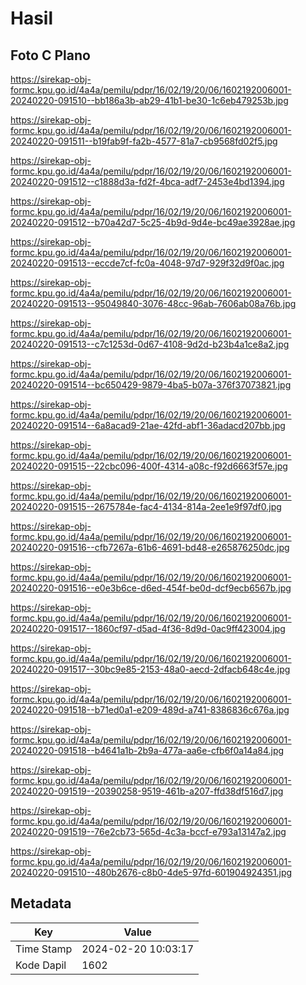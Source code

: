 # Hasil

## Foto C Plano

https://sirekap-obj-formc.kpu.go.id/4a4a/pemilu/pdpr/16/02/19/20/06/1602192006001-20240220-091510--bb186a3b-ab29-41b1-be30-1c6eb479253b.jpg

https://sirekap-obj-formc.kpu.go.id/4a4a/pemilu/pdpr/16/02/19/20/06/1602192006001-20240220-091511--b19fab9f-fa2b-4577-81a7-cb9568fd02f5.jpg

https://sirekap-obj-formc.kpu.go.id/4a4a/pemilu/pdpr/16/02/19/20/06/1602192006001-20240220-091512--c1888d3a-fd2f-4bca-adf7-2453e4bd1394.jpg

https://sirekap-obj-formc.kpu.go.id/4a4a/pemilu/pdpr/16/02/19/20/06/1602192006001-20240220-091512--b70a42d7-5c25-4b9d-9d4e-bc49ae3928ae.jpg

https://sirekap-obj-formc.kpu.go.id/4a4a/pemilu/pdpr/16/02/19/20/06/1602192006001-20240220-091513--eccde7cf-fc0a-4048-97d7-929f32d9f0ac.jpg

https://sirekap-obj-formc.kpu.go.id/4a4a/pemilu/pdpr/16/02/19/20/06/1602192006001-20240220-091513--95049840-3076-48cc-96ab-7606ab08a76b.jpg

https://sirekap-obj-formc.kpu.go.id/4a4a/pemilu/pdpr/16/02/19/20/06/1602192006001-20240220-091513--c7c1253d-0d67-4108-9d2d-b23b4a1ce8a2.jpg

https://sirekap-obj-formc.kpu.go.id/4a4a/pemilu/pdpr/16/02/19/20/06/1602192006001-20240220-091514--bc650429-9879-4ba5-b07a-376f37073821.jpg

https://sirekap-obj-formc.kpu.go.id/4a4a/pemilu/pdpr/16/02/19/20/06/1602192006001-20240220-091514--6a8acad9-21ae-42fd-abf1-36adacd207bb.jpg

https://sirekap-obj-formc.kpu.go.id/4a4a/pemilu/pdpr/16/02/19/20/06/1602192006001-20240220-091515--22cbc096-400f-4314-a08c-f92d6663f57e.jpg

https://sirekap-obj-formc.kpu.go.id/4a4a/pemilu/pdpr/16/02/19/20/06/1602192006001-20240220-091515--2675784e-fac4-4134-814a-2ee1e9f97df0.jpg

https://sirekap-obj-formc.kpu.go.id/4a4a/pemilu/pdpr/16/02/19/20/06/1602192006001-20240220-091516--cfb7267a-61b6-4691-bd48-e265876250dc.jpg

https://sirekap-obj-formc.kpu.go.id/4a4a/pemilu/pdpr/16/02/19/20/06/1602192006001-20240220-091516--e0e3b6ce-d6ed-454f-be0d-dcf9ecb6567b.jpg

https://sirekap-obj-formc.kpu.go.id/4a4a/pemilu/pdpr/16/02/19/20/06/1602192006001-20240220-091517--1860cf97-d5ad-4f36-8d9d-0ac9ff423004.jpg

https://sirekap-obj-formc.kpu.go.id/4a4a/pemilu/pdpr/16/02/19/20/06/1602192006001-20240220-091517--30bc9e85-2153-48a0-aecd-2dfacb648c4e.jpg

https://sirekap-obj-formc.kpu.go.id/4a4a/pemilu/pdpr/16/02/19/20/06/1602192006001-20240220-091518--b71ed0a1-e209-489d-a741-8386836c676a.jpg

https://sirekap-obj-formc.kpu.go.id/4a4a/pemilu/pdpr/16/02/19/20/06/1602192006001-20240220-091518--b4641a1b-2b9a-477a-aa6e-cfb6f0a14a84.jpg

https://sirekap-obj-formc.kpu.go.id/4a4a/pemilu/pdpr/16/02/19/20/06/1602192006001-20240220-091519--20390258-9519-461b-a207-ffd38df516d7.jpg

https://sirekap-obj-formc.kpu.go.id/4a4a/pemilu/pdpr/16/02/19/20/06/1602192006001-20240220-091519--76e2cb73-565d-4c3a-bccf-e793a13147a2.jpg

https://sirekap-obj-formc.kpu.go.id/4a4a/pemilu/pdpr/16/02/19/20/06/1602192006001-20240220-091510--480b2676-c8b0-4de5-97fd-601904924351.jpg


## Metadata

| Key        | Value               |
| ---------- | ------------------- |
| Time Stamp | 2024-02-20 10:03:17 |
| Kode Dapil | 1602                |



